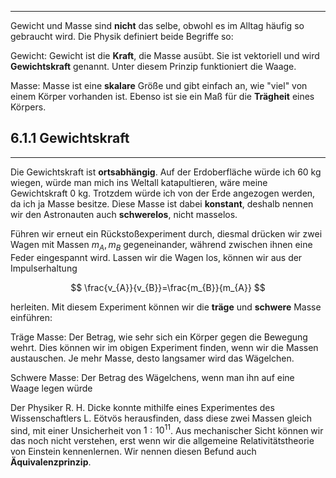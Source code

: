 ***

Gewicht und Masse sind **nicht** das selbe, obwohl es im Alltag häufig so gebraucht wird. Die Physik definiert beide Begriffe so:

Gewicht: Gewicht ist die **Kraft**, die Masse ausübt. Sie ist vektoriell und wird **Gewichtskraft** genannt. Unter diesem Prinzip funktioniert die Waage.

Masse: Masse ist eine **skalare** Größe und gibt einfach an, wie "viel" von einem Körper vorhanden ist. Ebenso ist sie ein Maß für die **Trägheit** eines Körpers.


## 6.1.1 Gewichtskraft
***

Die Gewichtskraft ist **ortsabhängig**. Auf der Erdoberfläche würde ich $60\text{ kg}$ wiegen, würde man mich ins Weltall katapultieren, wäre meine Gewichtskraft $0\text{ kg}$. Trotzdem würde ich von der Erde angezogen werden, da ich ja Masse besitze. Diese Masse ist dabei **konstant**, deshalb nennen wir den Astronauten auch **schwerelos**, nicht masselos.

Führen wir erneut ein Rückstoßexperiment durch, diesmal drücken wir zwei Wagen mit Massen $m_{A},m_{B}$ gegeneinander, während zwischen ihnen eine Feder eingespannt wird. Lassen wir die Wagen los, können wir aus der Impulserhaltung

$$
\frac{v_{A}}{v_{B}}=\frac{m_{B}}{m_{A}}
$$

herleiten. Mit diesem Experiment können wir die **träge** und **schwere** Masse einführen:

Träge Masse: Der Betrag, wie sehr sich ein Körper gegen die Bewegung wehrt. Dies können wir im obigen Experiment finden, wenn wir die Massen austauschen. Je mehr Masse, desto langsamer wird das Wägelchen.

Schwere Masse: Der Betrag des Wägelchens, wenn man ihn auf eine Waage legen würde

Der Physiker R. H. Dicke konnte mithilfe eines Experimentes des Wissenschaftlers L. Eötvös herausfinden, dass diese zwei Massen gleich sind, mit einer Unsicherheit von $1:10^{11}$. Aus mechanischer Sicht können wir das noch nicht verstehen, erst wenn wir die allgemeine Relativitätstheorie von Einstein kennenlernen. Wir nennen diesen Befund auch **Äquivalenzprinzip**.